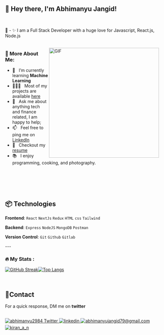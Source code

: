 ## 👋 Hey there, I'm Abhimanyu Jangid!



<br>

🚀 - ✨ I am a Full Stack Developer with a huge love for Javascript, React.js, Node.js
<br/>
<br/>

<img align="right" alt="GIF" src="https://www.vkreate.in/storage/services_image/2019-10-02-17-55-54-5d94e4aa809b3-web-development.gif" width="360px"/>


### 🧐 More About Me:

- 🔭 &nbsp; I’m currently learning **Machine Learning**
- 👨🏻‍💻 &nbsp; Most of my projects are available [here](https://github.com/abhimanyujangid?tab=repositories)
- 💬 &nbsp; Ask me about anything tech and finance related, I am happy to help;
- 📫 &nbsp; Feel free to ping me on [LinkedIn](https://www.linkedin.com/in/abhimanyu-jangid-098a62216/)
- 📝 &nbsp; Checkout my [resume](https://github.com/abhimanyujangid/Resume/blob/main/resume_abhimanyu_jangid.pdf)
- 📚 &nbsp; I enjoy programming, cooking, and photography.
<br>

<br>
<br>
<br>
<!--Languages and Tools Section-->       
<h2 align="left">📦 Technologies</h2> 
<p align="left">
  
**Frontend**:
```React```
```NextJs```
```Redux```
```HTML```
```css```
```Tailwind```

**Backend**:
```Express```
```NodeJS```
```MongoDB```
```Postman```

**Version Control**:
```Git```
```Github```
```Gitlab```

</p>
---

### :fire: My Stats :
[![GitHub Streak](https://github-readme-streak-stats.herokuapp.com?user=abhimanyujangid&theme=dark&date_format=j%20M%5B%20Y%5D&exclude_days=Thu%2CFri%2CSat)](https://git.io/streak-stats)[![Top Langs](https://github-readme-stats.vercel.app/api/top-langs/?username=abhimanyujangid&theme=dark)](https://github.com/anuraghazra/github-readme-stats)

<br>
<h2 align="left">🤝Contact</h2>
<p>For a quick response, DM me on <strong>twitter</strong></p>
<br />

<div align="left">
<a href="https://twitter.com/abhimanyu2984" target="_blank">
<img src="https://img.shields.io/badge/Twitter-1DA1F2?style=for-the-badge&logo=twitter&logoColor=white" alt="abhimanyu2984 Twitter" style="margin-bottom: 5px;" />
</a>
  
 <a href="https://www.linkedin.com/in/abhimanyu-jangid-098a62216/" target="_blank">
<img src=https://img.shields.io/badge/linkedin-%231E77B5.svg?&style=for-the-badge&logo=linkedin&logoColor=white alt=linkedin style="margin-bottom: 5px;" />
</a>
  
<a href="mailto:abhimanyujangid79@gmail.com" target="_blank">
<img src="https://img.shields.io/badge/Gmail-D14836?style=for-the-badge&logo=gmail&logoColor=white" alt=abhimanyujangid79@gmail.com mail style="margin-bottom: 5px;" />
</a>

<a href="https://www.instagram.com/jangid_abhimanyu_/" target="_blank">
<img src=https://img.shields.io/badge/Instagram-E4405F?style=for-the-badge&logo=instagram&logoColor=white alt=kiran_a_n Instagram style="margin-bottom: 5px;" />
</a>

